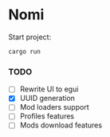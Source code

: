 # Nomi
Start project:
```shell
cargo run
```

### TODO
- [ ] Rewrite UI to egui
- [x] UUID generation
- [ ] Mod loaders support
- [ ] Profiles features
- [ ] Mods download features